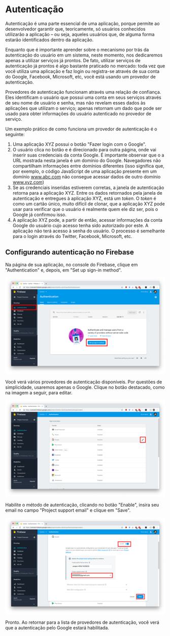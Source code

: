 # Autenticação

Autenticação é uma parte essencial de uma aplicação, porque permite ao desenvolvedor garantir que, teoricamente, só usuários conhecidos utilizarão a aplicação – ou seja, aqueles usuários que, de alguma forma estarão identificados dentro da aplicação.

Enquanto que é importante aprender sobre o mecanismo por trás da autenticação do usuário em um sistema, neste momento, nos dedicaremos apenas a utilizar serviços já prontos. De fato, utilizar serviços de autenticação já prontos é algo bastante praticado no mercado: toda vez que você utiliza uma aplicação e faz login ou registra-se através de sua conta do Google, Facebook, Microsoft, etc, você está usando um provedor de autenticação.

Provedores de autenticação funcionam através uma relação de confiança. Eles identificam o usuário que possui uma conta em seus serviços através de seu nome de usuário e senha, mas não revelam esses dados às aplicações que utilizam o serviço; apenas retornam um dado que pode ser usado para obter informações do usuário autenticado no provedor de serviço.

Um exemplo prático de como funciona um provedor de autenticação é o seguinte:

1. Uma aplicação XYZ possui o botão "Fazer login com o Google".
2. O usuário clica no botão e é direcionado para outra página, onde vai inserir suas credenciais da conta Google. É importante observar que o a URL mostrada nesta janela é um domínio do Google. Navegadores não compartilham informações entre domínios diferentes (isso significa que, por exemplo, o código JavaScript de uma aplicação presente em um domínio www.abc.com não consegue acessar dados de outro domínio www.xyz.com)
3. Se as credenciais inseridas estiverem corretas, a janela de autenticação retorna para a aplicação XYZ. Entre os dados retornados pela janela de autenticação e entregues à aplicação XYZ, está um *token*. O *token* é como um cartão único, muito difícil de clonar, que a aplicação XYZ pode usar para verificar que o usuário é realmente quem ele diz ser, pois o Google já confirmou isso.
4. A aplicação XYZ pode, a partir de então, acessar informações da conta Google do usuário cujo acesso tenha sido autorizado por este. A aplicação não terá acesso à senha do usuário. O processo é semelhante para o login através do Twitter, Facebook, Microsoft, etc.

## Configurando autenticação no Firebase

Na página de sua aplicação, no console do Firebase, clique em "Authentication" e, depois, em "Set up sign-in method".

![Configurando autenticação no console](https://github.com/antoniojnr/ipw/blob/master/aulas/firebase/firebase-config-auth.png)

Você verá vários provedores de autenticação disponíveis. Por questões de simplicidade, usaremos apenas o Google. Clique no botão destacado, como na imagem a seguir, para editar.

![Configurando autenticação pelo Google](https://github.com/antoniojnr/ipw/blob/master/aulas/firebase/firebase-config-google-auth.png)


Habilite o método de autenticação, clicando no botão "Enable", insira seu email no campo "Project support email" e clique em "Save".

![Configurando autenticação pelo Google](https://github.com/antoniojnr/ipw/blob/master/aulas/firebase/firebase-config-google-auth-2.png)

Pronto. Ao retornar para a lista de provedores de autenticação, você verá que a autenticação pelo Google estará habilitada.